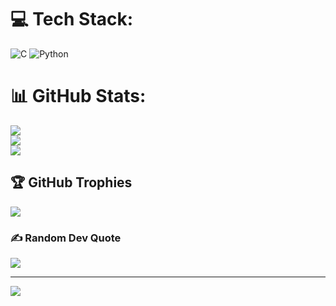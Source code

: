 
# 💻 Tech Stack:
![C](https://img.shields.io/badge/c-%2300599C.svg?style=for-the-badge&logo=c&logoColor=white) ![Python](https://img.shields.io/badge/python-3670A0?style=for-the-badge&logo=python&logoColor=ffdd54)

# 📊 GitHub Stats:
![](https://github-readme-stats.vercel.app/api?username=Mrsantanunandi&theme=dark&hide_border=false&include_all_commits=false&count_private=false)<br/>
![](https://github-readme-streak-stats.herokuapp.com/?user=Mrsantanunandi&theme=dark&hide_border=false)<br/>
![](https://github-readme-stats.vercel.app/api/top-langs/?username=Mrsantanunandi&theme=dark&hide_border=false&include_all_commits=false&count_private=false&layout=compact)

## 🏆 GitHub Trophies
![](https://github-profile-trophy.vercel.app/?username=Mrsantanunandi&theme=radical&no-frame=false&no-bg=true&margin-w=4)

### ✍️ Random Dev Quote
![](https://quotes-github-readme.vercel.app/api?type=horizontal&theme=radical)

---
[![](https://visitcount.itsvg.in/api?id=Mrsantanunandi&icon=0&color=0)](https://visitcount.itsvg.in)

<!-- Proudly created with GPRM ( https://gprm.itsvg.in ) -->
